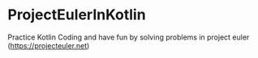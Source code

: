 # ProjectEulerInKotlin

Practice Kotlin Coding and have fun by solving problems in project euler (https://projecteuler.net)
